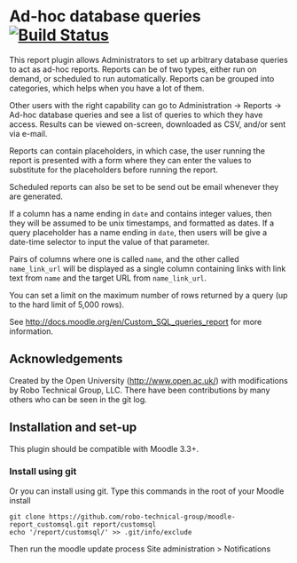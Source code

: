 # Ad-hoc database queries [![Build Status](https://travis-ci.com/moodleou/moodle-report_customsql.svg?branch=master)](https://travis-ci.com/moodleou/moodle-report_customsql)

This report plugin allows Administrators to set up arbitrary database queries
to act as ad-hoc reports. Reports can be of two types, either run on demand,
or scheduled to run automatically. Reports can be grouped into categories,
which helps when you have a lot of them.

Other users with the right capability can go to Administration -> Reports ->
Ad-hoc database queries and see a list of queries to which they have access.
Results can be viewed on-screen, downloaded as CSV, and/or sent via e-mail.

Reports can contain placeholders, in which case, the user running the report is
presented with a form where they can enter the values to substitute for the
placeholders before running the report.

Scheduled reports can also be set to be send out be email whenever they are
generated.

If a column has a name ending in `date` and contains integer values, then they
will be assumed to be unix timestamps, and formatted as dates. If a query
placeholder has a name ending in `date`, then users will be give a date-time
selector to input the value of that parameter.

Pairs of columns where one is called `name`, and the other called `name_link_url`
will be displayed as a single column containing links with link text from
`name` and the target URL from `name_link_url`.

You can set a limit on the maximum number of rows returned by a query
(up to the hard limit of 5,000 rows).

See http://docs.moodle.org/en/Custom_SQL_queries_report for more information.


## Acknowledgements

Created by the Open University (http://www.open.ac.uk/) with modifications by Robo Technical Group, LLC. There have been contributions
by many others who can be seen in the git log.


## Installation and set-up

This plugin should be compatible with Moodle 3.3+.

### Install using git

Or you can install using git. Type this commands in the root of your Moodle install

    git clone https://github.com/robo-technical-group/moodle-report_customsql.git report/customsql
    echo '/report/customsql/' >> .git/info/exclude

Then run the moodle update process
Site administration > Notifications
